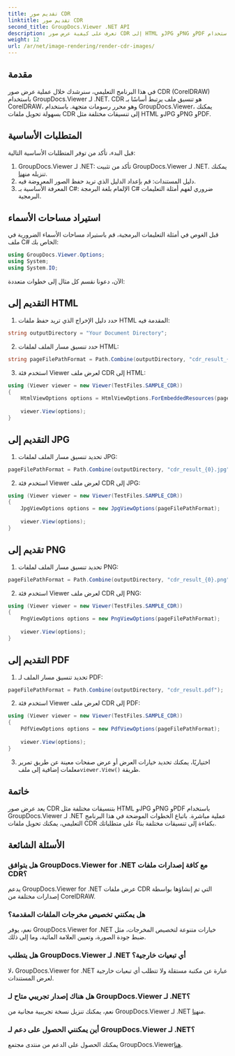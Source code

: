```yaml
---
title: تقديم صور CDR
linktitle: تقديم صور CDR
second_title: GroupDocs.Viewer .NET API
description: تعرف على كيفية عرض صور CDR إلى HTML وJPG وPNG وPDF باستخدام GroupDocs.Viewer لـ .NET. قم بتحويل ملفات CorelDRAW بسهولة باستخدام هذا البرنامج التعليمي.
weight: 12
url: /ar/net/image-rendering/render-cdr-images/
---
```

## مقدمة
في هذا البرنامج التعليمي، سنرشدك خلال عملية عرض صور CDR (CorelDRAW) باستخدام GroupDocs.Viewer لـ .NET. CDR هو تنسيق ملف يرتبط أساسًا بـ CorelDRAW، وهو محرر رسومات متجهة. باستخدام GroupDocs.Viewer، يمكنك بسهولة تحويل ملفات CDR إلى تنسيقات مختلفة مثل HTML وJPG وPNG وPDF.
## المتطلبات الأساسية
قبل البدء، تأكد من توفر المتطلبات الأساسية التالية:
1.  GroupDocs.Viewer لـ .NET: تأكد من تثبيت GroupDocs.Viewer لـ .NET. يمكنك تنزيله من[هنا](https://releases.groupdocs.com/viewer/net/).
2. دليل المستندات: قم بإعداد الدليل الذي تريد حفظ الصور المعروضة فيه.
3. المعرفة الأساسية بـ C#: الإلمام بلغة البرمجة C# ضروري لفهم أمثلة التعليمات البرمجية.
## استيراد مساحات الأسماء
قبل الغوص في أمثلة التعليمات البرمجية، قم باستيراد مساحات الأسماء الضرورية في ملف C# الخاص بك:
```csharp
using GroupDocs.Viewer.Options;
using System;
using System.IO;
```
الآن، دعونا نقسم كل مثال إلى خطوات متعددة:
## التقديم إلى HTML
1. حدد دليل الإخراج الذي تريد حفظ ملفات HTML المقدمة فيه:
```csharp
string outputDirectory = "Your Document Directory";
```
2. حدد تنسيق مسار الملف لملفات HTML:
```csharp
string pageFilePathFormat = Path.Combine(outputDirectory, "cdr_result_{0}.html");
```
3. استخدم فئة Viewer لعرض ملف CDR إلى HTML:
```csharp
using (Viewer viewer = new Viewer(TestFiles.SAMPLE_CDR))
{
    HtmlViewOptions options = HtmlViewOptions.ForEmbeddedResources(pageFilePathFormat);
    
    viewer.View(options);
}
```
## التقديم إلى JPG
1. تحديد تنسيق مسار الملف لملفات JPG:
```csharp
pageFilePathFormat = Path.Combine(outputDirectory, "cdr_result_{0}.jpg");
```
2. استخدم فئة Viewer لعرض ملف CDR إلى JPG:
```csharp
using (Viewer viewer = new Viewer(TestFiles.SAMPLE_CDR))
{
    JpgViewOptions options = new JpgViewOptions(pageFilePathFormat);
    
    viewer.View(options);
}
```
## تقديم إلى PNG
1. تحديد تنسيق مسار الملف لملفات PNG:
```csharp
pageFilePathFormat = Path.Combine(outputDirectory, "cdr_result_{0}.png");
```
2. استخدم فئة Viewer لعرض ملف CDR إلى PNG:
```csharp
using (Viewer viewer = new Viewer(TestFiles.SAMPLE_CDR))
{
    PngViewOptions options = new PngViewOptions(pageFilePathFormat);
    
    viewer.View(options);
}
```
## التقديم إلى PDF
1. تحديد تنسيق مسار الملف لـ PDF:
```csharp
pageFilePathFormat = Path.Combine(outputDirectory, "cdr_result.pdf");
```
2. استخدم فئة Viewer لعرض ملف CDR إلى PDF:
```csharp
using (Viewer viewer = new Viewer(TestFiles.SAMPLE_CDR))
{
    PdfViewOptions options = new PdfViewOptions(pageFilePathFormat);
    
    viewer.View(options);
}
```
3.  اختياريًا، يمكنك تحديد خيارات العرض أو عرض صفحات معينة عن طريق تمرير معلمات إضافية إلى ملف`viewer.View()` طريقة.
## خاتمة
يعد عرض صور CDR بتنسيقات مختلفة مثل HTML وJPG وPNG وPDF باستخدام GroupDocs.Viewer لـ .NET عملية مباشرة. باتباع الخطوات الموضحة في هذا البرنامج التعليمي، يمكنك تحويل ملفات CDR بكفاءة إلى تنسيقات مختلفة بناءً على متطلباتك.
## الأسئلة الشائعة
### هل يتوافق GroupDocs.Viewer for .NET مع كافة إصدارات ملفات CDR؟
يدعم GroupDocs.Viewer for .NET عرض ملفات CDR التي تم إنشاؤها بواسطة إصدارات مختلفة من CorelDRAW.
### هل يمكنني تخصيص مخرجات الملفات المقدمة؟
نعم، يوفر GroupDocs.Viewer for .NET خيارات متنوعة لتخصيص المخرجات، مثل ضبط جودة الصورة، وتعيين العلامة المائية، وما إلى ذلك.
### هل يتطلب GroupDocs.Viewer لـ .NET أي تبعيات خارجية؟
لا، GroupDocs.Viewer for .NET عبارة عن مكتبة مستقلة ولا تتطلب أي تبعيات خارجية لعرض المستندات.
### هل هناك إصدار تجريبي متاح لـ GroupDocs.Viewer لـ .NET؟
 نعم، يمكنك تنزيل نسخة تجريبية مجانية من GroupDocs.Viewer لـ .NET من[هنا](https://releases.groupdocs.com/).
### أين يمكنني الحصول على دعم لـ GroupDocs.Viewer لـ .NET؟
 يمكنك الحصول على الدعم من منتدى مجتمع GroupDocs.Viewer[هنا](https://forum.groupdocs.com/c/viewer/9).
